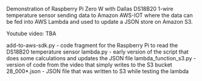 Demonstration of Raspberry Pi Zero W with Dallas DS18B20 1-wire temperature sensor sending data
to Amazon AWS-IOT where the data can be fed into AWS Lambda and used to update a JSON store on 
Amazon S3.

Youtube video:  TBA

add-to-aws-sdk.py	  - code fragment for the Raspberry Pi to read the DS18B20 temperature sensor
lambda.py			  - early version of the script that does some calculations and updates the JSON file
lambda_function_s3.py - version of code from the video that simply writes to the S3 bucket
28_000*.json		  - JSON file that was written to S3 while testing the lambda



